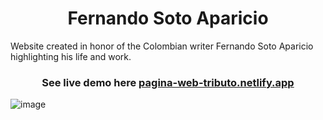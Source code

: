 <h1 align="center"> Fernando Soto Aparicio </h1>

Website created in honor of the Colombian writer Fernando Soto Aparicio highlighting his life and work.

<h3 align="center"> 
  
  See live demo here [pagina-web-tributo.netlify.app](https://pagina-web-tributo.netlify.app/#home__title)
</h3>

![image](https://user-images.githubusercontent.com/95056296/157873999-db8089a1-76a0-4fe1-b2d9-89f56d419817.png)
